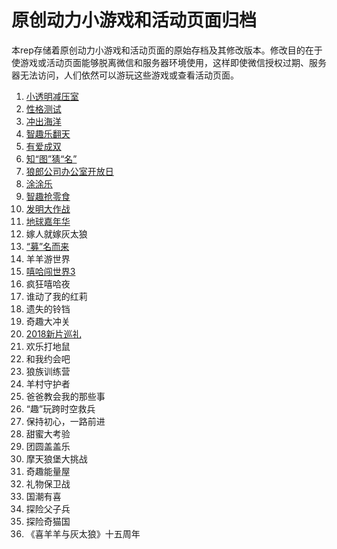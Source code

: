 # 原创动力小游戏和活动页面归档
本rep存储着原创动力小游戏和活动页面的原始存档及其修改版本。修改目的在于使游戏或活动页面能够脱离微信和服务器环境使用，这样即使微信授权过期、服务器无法访问，人们依然可以游玩这些游戏或查看活动页面。

1. [小透明减压室](docs/jyfy.md)
2. [性格测试](docs/cs.md)
3. [冲出海洋](docs/deep.md)
4. [智趣乐翻天](docs/flop.md)
5. [有爱成双](docs/bus.md)
6. [知“图”猜“名”](docs/guess.md)
7. [狼郎公司办公室开放日](docs/scene.md)
8. [涂涂乐](docs/draw.md)
9.  [智趣抢零食](docs/eat.md)
10. [发明大作战](docs/plane.md)
11. [地球嘉年华](docs/gift.md)
12. 嫁人就嫁灰太狼
13. [“募”名而来](docs/collect.md)
14. 羊羊游世界
15. [嘻哈闯世界3](docs/xiha.md)
16. 疯狂嘻哈夜
17. 谁动了我的红莉
18. 遗失的铃铛
19. 奇趣大冲关
20. [2018新片巡礼](docs/trailer.md)
21. 欢乐打地鼠
22. 和我约会吧
23. 狼族训练营
24. 羊村守护者
27. 爸爸教会我的那些事
25. “趣”玩跨时空救兵
26. 保持初心，一路前进
27. 甜蜜大考验
28. 团圆盖盖乐
29. 摩天狼堡大挑战
30. 奇趣能量屋
31. 礼物保卫战
32. 国潮有喜
33. 探险父子兵
34. 探险奇猫国
35. 《喜羊羊与灰太狼》十五周年